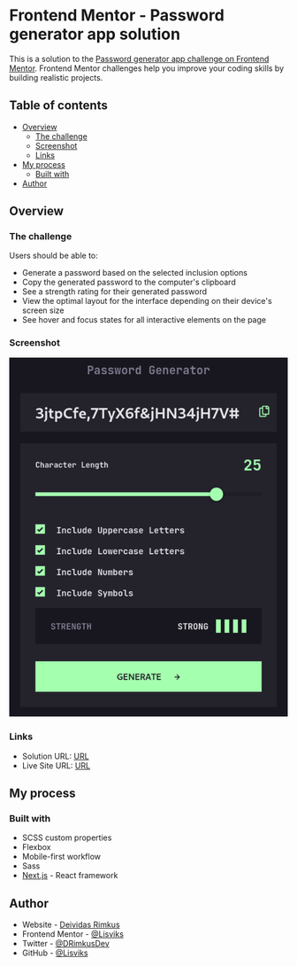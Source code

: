 # Frontend Mentor - Password generator app solution

This is a solution to the [Password generator app challenge on Frontend Mentor](https://www.frontendmentor.io/challenges/password-generator-app-Mr8CLycqjh). Frontend Mentor challenges help you improve your coding skills by building realistic projects.

## Table of contents

- [Overview](#overview)
  - [The challenge](#the-challenge)
  - [Screenshot](#screenshot)
  - [Links](#links)
- [My process](#my-process)
  - [Built with](#built-with)
- [Author](#author)

## Overview

### The challenge

Users should be able to:

- Generate a password based on the selected inclusion options
- Copy the generated password to the computer's clipboard
- See a strength rating for their generated password
- View the optimal layout for the interface depending on their device's screen size
- See hover and focus states for all interactive elements on the page

### Screenshot

![](./screenshots/screenshot.png)

### Links

- Solution URL: [URL](https://www.frontendmentor.io/solutions/password-generator--2mx7qLy2r)
- Live Site URL: [URL](https://password-generator-frontendmentor-gamma.vercel.app/)

## My process

### Built with

- SCSS custom properties
- Flexbox
- Mobile-first workflow
- Sass
- [Next.js](https://nextjs.org/) - React framework

## Author

- Website - [Deividas Rimkus](https://deividas.blog)
- Frontend Mentor - [@Lisviks](https://www.frontendmentor.io/profile/Lisviks)
- Twitter - [@DRimkusDev](https://www.twitter.com/DRimkusDev)
- GitHub - [@Lisviks](https://github.com/Lisviks)
